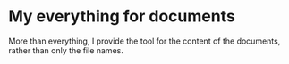 # My everything for documents

More than everything, I provide the tool for the content of the documents,
rather than only the file names.
